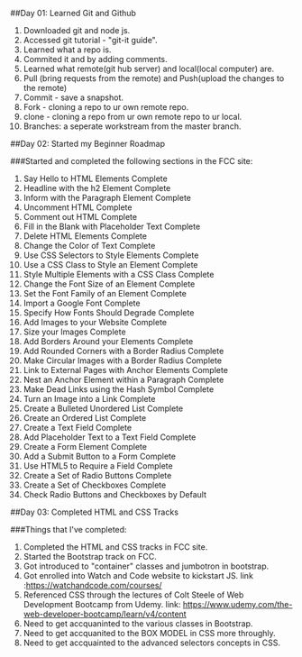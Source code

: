 ##Day 01: Learned Git and Github

1. Downloaded git and node js.
2. Accessed git tutorial - "git-it guide".
3. Learned what a repo is.
4. Commited it and by adding comments.
5. Learned what remote(git hub server) and local(local computer) are.
6. Pull (bring requests from the remote) and Push(upload the changes to the remote)
7. Commit - save a snapshot.
8. Fork - cloning a repo to ur own remote repo.
9. clone - cloning a repo from ur own remote repo to ur local.
10. Branches: a seperate workstream from the master branch.

##Day 02: Started my Beginner Roadmap

###Started and completed the following sections in the FCC site:
1. Say Hello to HTML Elements Complete
2. Headline with the h2 Element Complete
3. Inform with the Paragraph Element Complete
4. Uncomment HTML Complete
5. Comment out HTML Complete
6. Fill in the Blank with Placeholder Text Complete
7. Delete HTML Elements Complete
8. Change the Color of Text Complete
9. Use CSS Selectors to Style Elements Complete
10. Use a CSS Class to Style an Element Complete
11. Style Multiple Elements with a CSS Class Complete
12. Change the Font Size of an Element Complete
13. Set the Font Family of an Element Complete
14. Import a Google Font Complete
15. Specify How Fonts Should Degrade Complete
16. Add Images to your Website Complete
17. Size your Images Complete
18. Add Borders Around your Elements Complete
19. Add Rounded Corners with a Border Radius Complete
20. Make Circular Images with a Border Radius Complete
21. Link to External Pages with Anchor Elements Complete
22. Nest an Anchor Element within a Paragraph Complete
23. Make Dead Links using the Hash Symbol Complete
24. Turn an Image into a Link Complete
25. Create a Bulleted Unordered List Complete
26. Create an Ordered List Complete
27. Create a Text Field Complete
28. Add Placeholder Text to a Text Field Complete
29. Create a Form Element Complete
30. Add a Submit Button to a Form Complete
31. Use HTML5 to Require a Field Complete
32. Create a Set of Radio Buttons Complete
33. Create a Set of Checkboxes Complete
34. Check Radio Buttons and Checkboxes by Default

##Day 03: Completed HTML and CSS Tracks

###Things that I've completed:
1. Completed the HTML and CSS tracks in FCC site.
2. Started the Bootstrap track on FCC.
3. Got introduced to "container" classes and jumbotron in bootstrap.
4. Got enrolled into Watch and Code website to kickstart JS. link :https://watchandcode.com/courses/
5. Referenced CSS through the lectures of Colt Steele of Web Development Bootcamp from Udemy. link: https://www.udemy.com/the-web-developer-bootcamp/learn/v4/content
6. Need to get accquaninted to the various classes in Bootstrap.
7. Need to get accquanited to the BOX MODEL in CSS more throughly.
8. Need to get accquainted to the advanced selectors concepts in CSS.
